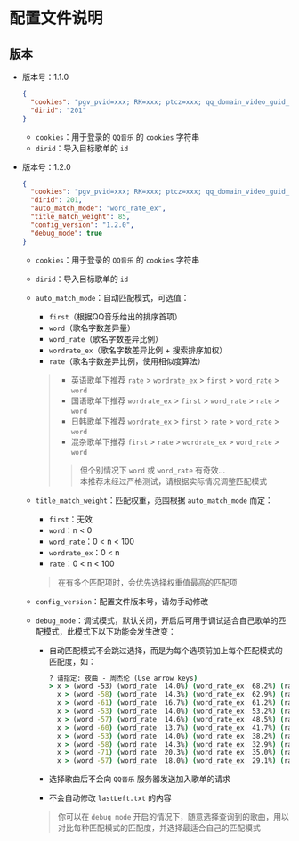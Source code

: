 # 配置文件说明

## 版本

- 版本号：1.1.0

  ```json
  {
    "cookies": "pgv_pvid=xxx; RK=xxx; ptcz=xxx; qq_domain_video_guid_verify=xxx",
    "dirid": "201"
  }
  ```

  - `cookies`：用于登录的 `QQ音乐` 的 `cookies` 字符串
  - `dirid`：导入目标歌单的 `id`

- 版本号：1.2.0

  ```json
  {
    "cookies": "pgv_pvid=xxx; RK=xxx; ptcz=xxx; qq_domain_video_guid_verify=xxx",
    "dirid": 201,
    "auto_match_mode": "word_rate_ex",
    "title_match_weight": 85,
    "config_version": "1.2.0",
    "debug_mode": true
  }
  ```

  - `cookies`：用于登录的 `QQ音乐` 的 `cookies` 字符串
  - `dirid`：导入目标歌单的 `id`
  - `auto_match_mode`：自动匹配模式，可选值：
  
    - `first`（根据QQ音乐给出的排序首项）
    - `word`（歌名字数差异量）
    - `word_rate`（歌名字数差异比例）
    - `wordrate_ex`（歌名字数差异比例 + 搜索排序加权）
    - `rate`（歌名字数差异比例，使用相似度算法）
  
    > - 英语歌单下推荐 `rate` > `wordrate_ex` > `first` > `word_rate` > `word`
    > - 国语歌单下推荐 `wordrate_ex` > `first` > `word_rate` > `rate` > `word`
    > - 日韩歌单下推荐 `wordrate_ex` > `first` > `rate` > `word_rate` > `word`
    > - 混杂歌单下推荐 `first` > `rate` > `wordrate_ex` > `word_rate` > `word`
    > > 但个别情况下 `word` 或 `word_rate` 有奇效...  
    > > 本推荐未经过严格测试，请根据实际情况调整匹配模式
  
  - `title_match_weight`：匹配权重，范围根据 `auto_match_mode` 而定：
  
    - `first`：无效
    - `word`：n < 0
    - `word_rate`：0 < n < 100
    - `wordrate_ex`：0 < n
    - `rate`：0 < n < 100

    > 在有多个匹配项时，会优先选择权重值最高的匹配项
  
  - `config_version`：配置文件版本号，请勿手动修改
  - `debug_mode`：调试模式，默认关闭，开启后可用于调试适合自己歌单的匹配模式，此模式下以下功能会发生改变：

    - 自动匹配模式不会跳过选择，而是为每个选项前加上每个匹配模式的匹配度，如：

      ```cmd
      ? 请指定: 夜曲 - 周杰伦 (Use arrow keys)
      > x > (word -53) (word_rate  14.0%) (word_rate_ex  68.2%) (rate 100.0%) 夜曲 - 周杰伦
        x > (word -58) (word_rate  14.3%) (word_rate_ex  62.9%) (rate  50.0%) 夜曲 (Live) - 周杰伦
        x > (word -61) (word_rate  16.7%) (word_rate_ex  61.2%) (rate  42.1%) 夜曲 + 窃爱 (Live) - 周杰伦
        x > (word -53) (word_rate  14.0%) (word_rate_ex  53.2%) (rate 100.0%) 夜曲 - 周杰伦
        x > (word -57) (word_rate  14.6%) (word_rate_ex  48.5%) (rate 100.0%) 夜曲 (伴奏) - 周杰伦
        x > (word -60) (word_rate  13.7%) (word_rate_ex  41.7%) (rate 100.0%) 夜曲 (升调版伴奏) - 周杰伦
        x > (word -53) (word_rate  14.0%) (word_rate_ex  38.2%) (rate 100.0%) 夜曲 - 周杰伦
        x > (word -58) (word_rate  14.3%) (word_rate_ex  32.9%) (rate 100.0%) 夜曲 (纯音乐) - 周杰伦
        x > (word -71) (word_rate  20.3%) (word_rate_ex  35.0%) (rate  34.5%) 夜曲 - dj - dato.pan - dj - dat - 周杰伦 
        x > (word -57) (word_rate  18.0%) (word_rate_ex  29.1%) (rate 100.0%) 夜 曲&迷 迭 香 - 周杰伦
      ```

    - 选择歌曲后不会向 `QQ音乐` 服务器发送加入歌单的请求
    - 不会自动修改 `lastLeft.txt` 的内容

    > 你可以在 `debug_mode` 开启的情况下，随意选择查询到的歌曲，用以对比每种匹配模式的匹配度，并选择最适合自己的匹配模式
